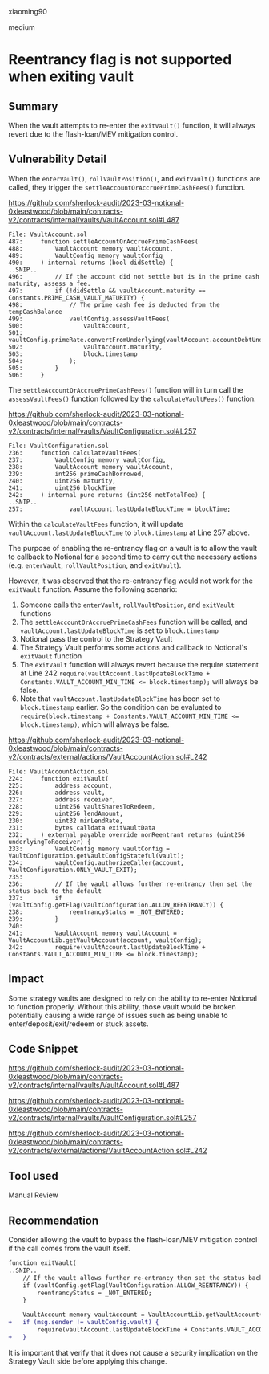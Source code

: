 xiaoming90

medium

# Reentrancy flag is not supported when exiting vault

## Summary

When the vault attempts to re-enter the `exitVault()` function, it will always revert due to the flash-loan/MEV mitigation control.

## Vulnerability Detail

When the `enterVault()`, `rollVaultPosition()`, and `exitVault()` functions are called, they trigger the `settleAccountOrAccruePrimeCashFees()` function.

https://github.com/sherlock-audit/2023-03-notional-0xleastwood/blob/main/contracts-v2/contracts/internal/vaults/VaultAccount.sol#L487

```solidity
File: VaultAccount.sol
487:     function settleAccountOrAccruePrimeCashFees(
488:         VaultAccount memory vaultAccount,
489:         VaultConfig memory vaultConfig
490:     ) internal returns (bool didSettle) {
..SNIP..
496:         // If the account did not settle but is in the prime cash maturity, assess a fee.
497:         if (!didSettle && vaultAccount.maturity == Constants.PRIME_CASH_VAULT_MATURITY) {
498:             // The prime cash fee is deducted from the tempCashBalance
499:             vaultConfig.assessVaultFees(
500:                 vaultAccount,
501:                 vaultConfig.primeRate.convertFromUnderlying(vaultAccount.accountDebtUnderlying).neg(),
502:                 vaultAccount.maturity,
503:                 block.timestamp
504:             );
505:         }
506:     }
```

The `settleAccountOrAccruePrimeCashFees()` function will in turn call the `assessVaultFees()` function followed by the `calculateVaultFees()` function.

https://github.com/sherlock-audit/2023-03-notional-0xleastwood/blob/main/contracts-v2/contracts/internal/vaults/VaultConfiguration.sol#L257

```solidity
File: VaultConfiguration.sol
236:     function calculateVaultFees(
237:         VaultConfig memory vaultConfig,
238:         VaultAccount memory vaultAccount,
239:         int256 primeCashBorrowed,
240:         uint256 maturity,
241:         uint256 blockTime
242:     ) internal pure returns (int256 netTotalFee) {
..SNIP..
257:             vaultAccount.lastUpdateBlockTime = blockTime;
```

Within the `calculateVaultFees` function, it will update `vaultAccount.lastUpdateBlockTime` to `block.timestamp` at Line 257 above.

The purpose of enabling the re-entrancy flag on a vault is to allow the vault to callback to Notional for a second time to carry out the necessary actions (e.g. `enterVault`, `rollVaultPosition`, and `exitVault`).

However, it was observed that the re-entrancy flag would not work for the `exitVault` function. Assume the following scenario:

1)  Someone calls the `enterVault`, `rollVaultPosition`, and `exitVault` functions
2) The `settleAccountOrAccruePrimeCashFees` function will be called, and ` vaultAccount.lastUpdateBlockTime` is set to `block.timestamp`
3) Notional pass the control to the Strategy Vault
4) The Strategy Vault performs some actions and callback to Notional's `exitVault` function
5) The `exitVault` function will always revert because the require statement at Line 242 `require(vaultAccount.lastUpdateBlockTime + Constants.VAULT_ACCOUNT_MIN_TIME <= block.timestamp);` will always be false. 
6) Note that `vaultAccount.lastUpdateBlockTime` has been set to `block.timestamp` earlier. So the condition can be evaluated to `require(block.timestamp + Constants.VAULT_ACCOUNT_MIN_TIME <= block.timestamp)`, which will always be false.

https://github.com/sherlock-audit/2023-03-notional-0xleastwood/blob/main/contracts-v2/contracts/external/actions/VaultAccountAction.sol#L242

```solidity
File: VaultAccountAction.sol
224:     function exitVault(
225:         address account,
226:         address vault,
227:         address receiver,
228:         uint256 vaultSharesToRedeem,
229:         uint256 lendAmount,
230:         uint32 minLendRate,
231:         bytes calldata exitVaultData
232:     ) external payable override nonReentrant returns (uint256 underlyingToReceiver) {
233:         VaultConfig memory vaultConfig = VaultConfiguration.getVaultConfigStateful(vault);
234:         vaultConfig.authorizeCaller(account, VaultConfiguration.ONLY_VAULT_EXIT);
235: 
236:         // If the vault allows further re-entrancy then set the status back to the default
237:         if (vaultConfig.getFlag(VaultConfiguration.ALLOW_REENTRANCY)) {
238:             reentrancyStatus = _NOT_ENTERED;
239:         }
240: 
241:         VaultAccount memory vaultAccount = VaultAccountLib.getVaultAccount(account, vaultConfig);
242:         require(vaultAccount.lastUpdateBlockTime + Constants.VAULT_ACCOUNT_MIN_TIME <= block.timestamp);
```

## Impact

Some strategy vaults are designed to rely on the ability to re-enter Notional to function properly. Without this ability, those vault would be broken potentially causing a wide range of issues such as being unable to enter/deposit/exit/redeem or stuck assets.

## Code Snippet

https://github.com/sherlock-audit/2023-03-notional-0xleastwood/blob/main/contracts-v2/contracts/internal/vaults/VaultAccount.sol#L487

https://github.com/sherlock-audit/2023-03-notional-0xleastwood/blob/main/contracts-v2/contracts/internal/vaults/VaultConfiguration.sol#L257

https://github.com/sherlock-audit/2023-03-notional-0xleastwood/blob/main/contracts-v2/contracts/external/actions/VaultAccountAction.sol#L242

## Tool used

Manual Review

## Recommendation

Consider allowing the vault to bypass the flash-loan/MEV mitigation control if the call comes from the vault itself.

```diff
function exitVault(
..SNIP..
    // If the vault allows further re-entrancy then set the status back to the default
    if (vaultConfig.getFlag(VaultConfiguration.ALLOW_REENTRANCY)) {
        reentrancyStatus = _NOT_ENTERED;
    }

    VaultAccount memory vaultAccount = VaultAccountLib.getVaultAccount(account, vaultConfig);
+   if (msg.sender != vaultConfig.vault) {
    	require(vaultAccount.lastUpdateBlockTime + Constants.VAULT_ACCOUNT_MIN_TIME <= block.timestamp);
+   }
```

It is important that verify that it does not cause a security implication on the Strategy Vault side before applying this change.